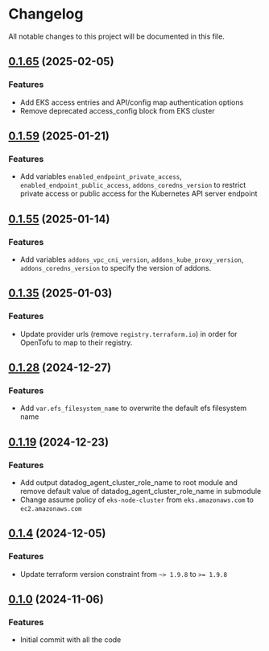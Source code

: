 # Changelog

All notable changes to this project will be documented in this file.

## [0.1.65]() (2025-02-05)

### Features
* Add EKS access entries and API/config map authentication options
* Remove deprecated access_config block from EKS cluster

## [0.1.59]() (2025-01-21)

### Features
* Add variables `enabled_endpoint_private_access`, `enabled_endpoint_public_access`, `addons_coredns_version` to restrict private access or public access for the Kubernetes API server endpoint

## [0.1.55]() (2025-01-14)

### Features
* Add variables `addons_vpc_cni_version`, `addons_kube_proxy_version`, `addons_coredns_version` to specify the version of addons.

## [0.1.35]() (2025-01-03)

### Features

* Update provider urls (remove `registry.terraform.io`) in order for OpenTofu to map to their registry.

## [0.1.28]() (2024-12-27)

### Features

* Add `var.efs_filesystem_name` to overwrite the default efs filesystem name

## [0.1.19]() (2024-12-23)

### Features

* Add output datadog_agent_cluster_role_name to root module and remove default value of datadog_agent_cluster_role_name
  in submodule
* Change assume policy of `eks-node-cluster` from `eks.amazonaws.com` to `ec2.amazonaws.com`

## [0.1.4]() (2024-12-05)

### Features

* Update terraform version constraint from `~> 1.9.8` to `>= 1.9.8`

## [0.1.0]() (2024-11-06)

### Features

* Initial commit with all the code

